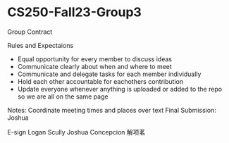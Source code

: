 # CS250-Fall23-Group3

Group Contract

Rules and Expectaions
- Equal opportunity for every member to discuss ideas
- Communicate clearly about when and where to meet
- Communicate and delegate tasks for each member individually
- Hold each other accountable for eachothers contribution
- Update everyone whenever anything is uploaded or added to the repo so we are all on the same page

Notes:
Coordinate meeting times and places over text
Final Submission: Joshua

E-sign
Logan Scully
Joshua Concepcion
解项茗
